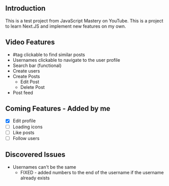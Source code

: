 ## Introduction

This is a test project from JavaScript Mastery on YouTube. This is a project to learn Next.JS and implement new features on my own.

## Video Features

- #tag clickable to find similar posts
- Usernames clickable to navigate to the user profile
- Search bar (functional)
- Create users
- Create Posts
  - Edit Post
  - Delete Post
- Post feed
      
## Coming Features - Added by me

- [x] Edit profile
- [ ] Loading icons
- [ ] Like posts
- [ ] Follow users

## Discovered Issues

* Usernames can't be the same
  * FIXED - added numbers to the end of the username if the username already exists
